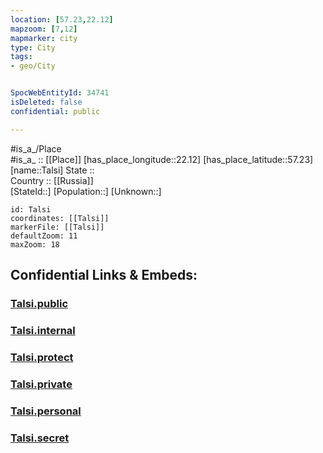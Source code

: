 ```yaml
---
location: [57.23,22.12] 
mapzoom: [7,12] 
mapmarker: city 
type: City
tags:
- geo/City


SpocWebEntityId: 34741
isDeleted: false
confidential: public

---
```

#is_a_/Place  
#is_a_ :: [[Place]] 
[has_place_longitude::22.12] 
[has_place_latitude::57.23] 
[name::Talsi] 
State ::  
Country :: [[Russia]]  
[StateId::] 
[Population::] 
[Unknown::] 


```leaflet
id: Talsi
coordinates: [[Talsi]] 
markerFile: [[Talsi]] 
defaultZoom: 11 
maxZoom: 18
```


## Confidential Links & Embeds: 

### [Talsi.public](/_public/\Earth\Continent\Europe\Europe~North\Latvia\Regions~Latvia\Kurzeme\counties~Kurzeme\Ventspils\CityTalsi.public.md) 

### [Talsi.internal](/_internal/\Earth\Continent\Europe\Europe~North\Latvia\Regions~Latvia\Kurzeme\counties~Kurzeme\Ventspils\CityTalsi.internal.md) 

### [Talsi.protect](/_protect/\Earth\Continent\Europe\Europe~North\Latvia\Regions~Latvia\Kurzeme\counties~Kurzeme\Ventspils\CityTalsi.protect.md) 

### [Talsi.private](/_private/\Earth\Continent\Europe\Europe~North\Latvia\Regions~Latvia\Kurzeme\counties~Kurzeme\Ventspils\CityTalsi.private.md) 

### [Talsi.personal](/_personal/\Earth\Continent\Europe\Europe~North\Latvia\Regions~Latvia\Kurzeme\counties~Kurzeme\Ventspils\CityTalsi.personal.md) 

### [Talsi.secret](/_secret/\Earth\Continent\Europe\Europe~North\Latvia\Regions~Latvia\Kurzeme\counties~Kurzeme\Ventspils\CityTalsi.secret.md)

